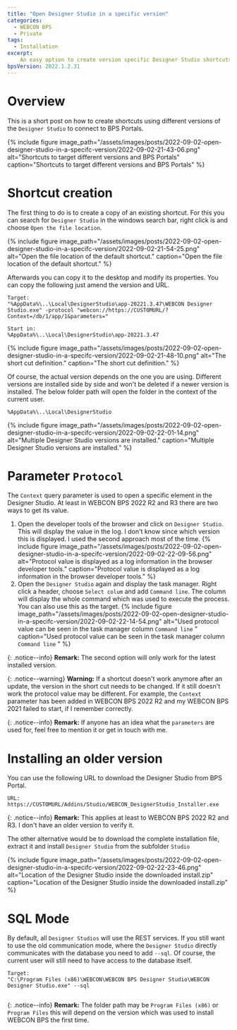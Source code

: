 ```yaml
---
title: "Open Designer Studio in a specific version"
categories:
  - WEBCON BPS 
  - Private 
tags:
  - Installation
excerpt:
    An easy option to create version specific Designer Studio shortcuts to target different environments.
bpsVersion: 2022.1.2.31
---
```


# Overview  
This is a short post on how to create shortcuts using different versions of the `Designer Studio` to connect to BPS Portals.

{% include figure image_path="/assets/images/posts/2022-09-02-open-designer-studio-in-a-specifc-version/2022-09-02-21-43-06.png" alt="Shortcuts to target different versions and BPS Portals" caption="Shortcuts to target different versions and BPS Portals" %}


# Shortcut creation
The first thing to do is to create a copy of an existing shortcut. For this you can search for `Designer Studio` in the windows search bar, right click is and choose `Open the file location`. 

{% include figure image_path="/assets/images/posts/2022-09-02-open-designer-studio-in-a-specifc-version/2022-09-02-21-54-25.png" alt="Open the file location of the default shortcut." caption="Open the file location of the default shortcut." %}

Afterwards you can copy it to the desktop and modify its properties. You can copy the following just amend the version and URL.

```
Target:
"%AppData%\..\Local\DesignerStudio\app-20221.3.47\WEBCON Designer Studio.exe" -protocol "webcon://https://CUSTOMURL/?Context=/db/1/app/1&parameters="

Start in:
%AppData%\..\Local\DesignerStudio\app-20221.3.47
```
{% include figure image_path="/assets/images/posts/2022-09-02-open-designer-studio-in-a-specifc-version/2022-09-02-21-48-10.png" alt="The short cut definition." caption="The short cut definition." %}

Of course, the actual version depends on the one you are using. Different versions are installed side by side and won't be deleted if a newer version is installed. The below folder path will open the folder in the context of the current user.

```
%AppData%\..\Local\DesignerStudio
```

{% include figure image_path="/assets/images/posts/2022-09-02-open-designer-studio-in-a-specifc-version/2022-09-02-22-01-14.png" alt="Multiple Designer Studio versions are installed." caption="Multiple Designer Studio versions are installed." %}

# Parameter `Protocol`
The `Context` query parameter is used to open a specific element in the Designer Studio. At least in WEBCON BPS 2022 R2 and R3 there are two ways to get its value.  
1. Open the developer tools of the browser and click on `Designer Studio`. This will display the value in the log. I don't know since which version this is displayed. I used the second approach most of the time.
{% include figure image_path="/assets/images/posts/2022-09-02-open-designer-studio-in-a-specifc-version/2022-09-02-22-09-56.png" alt="Protocol value is displayed as a log information in the browser developer tools." caption="Protocol value is displayed as a log information in the browser developer tools." %}
2. Open the `Designer Studio` again and display the task manager. Right click a header, choose `Select colum` and add `Command line`. The column will display the whole command which was used to execute the process. You can also use this as the target.
{% include figure image_path="/assets/images/posts/2022-09-02-open-designer-studio-in-a-specifc-version/2022-09-02-22-14-54.png" alt="Used protocol value can be seen in the task manager column `Command line` " caption="Used protocol value can be seen in the task manager column `Command line` " %}


{: .notice--info}
**Remark:** The second option will only work for the latest installed version.

{: .notice--warning}
**Warning:** If a shortcut doesn't work anymore after an update, the version in the short cut needs to be changed. If it still doesn't work the protocol value may be different. For example, the `Context` parameter has been added in WEBCON BPS 2022 R2 and my WEBCON BPS 2021 failed to start, if I remember correctly.

{: .notice--info}
**Remark:** If anyone has an idea what the `parameters` are used for, feel free to mention it or get in touch with me.


# Installing an older version
You can use the following URL to download the Designer Studio from BPS Portal.
```
URL: https://CUSTOMURL/Addins/Studio/WEBCON_DesignerStudio_Installer.exe
```

{: .notice--info}
**Remark:** This applies at least to WEBCON BPS 2022 R2 and R3. I don't have an older version to verify it.

The other alternative would be to download the complete installation file, extract it and install `Designer Studio` from the subfolder `Studio`

{% include figure image_path="/assets/images/posts/2022-09-02-open-designer-studio-in-a-specifc-version/2022-09-02-22-23-46.png" alt="Location of the Designer Studio inside the downloaded install.zip" caption="Location of the Designer Studio inside the downloaded install.zip" %}


# SQL Mode
By default, all `Designer Studios` will use the REST services. If you still want to use the old communication mode, where the `Designer Studio` directly communicates with the database you need to add `--sql`. Of course, the current user will still need to have access to the database itself.
```
Target:
"C:\Program Files (x86)\WEBCON\WEBCON BPS Designer Studio\WEBCON Designer Studio.exe" --sql


```

{: .notice--info}
**Remark:** The folder path may be `Program Files (x86)` or `Program Files` this will depend on the version which was used to install WEBCON BPS the first time.
